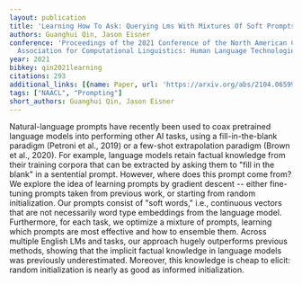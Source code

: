 ```yaml
---
layout: publication
title: 'Learning How To Ask: Querying Lms With Mixtures Of Soft Prompts'
authors: Guanghui Qin, Jason Eisner
conference: 'Proceedings of the 2021 Conference of the North American Chapter of the
  Association for Computational Linguistics: Human Language Technologies'
year: 2021
bibkey: qin2021learning
citations: 293
additional_links: [{name: Paper, url: 'https://arxiv.org/abs/2104.06599'}]
tags: ["NAACL", "Prompting"]
short_authors: Guanghui Qin, Jason Eisner
---
```

Natural-language prompts have recently been used to coax pretrained language
models into performing other AI tasks, using a fill-in-the-blank paradigm
(Petroni et al., 2019) or a few-shot extrapolation paradigm (Brown et al.,
2020). For example, language models retain factual knowledge from their
training corpora that can be extracted by asking them to "fill in the blank" in
a sentential prompt. However, where does this prompt come from? We explore the
idea of learning prompts by gradient descent -- either fine-tuning prompts
taken from previous work, or starting from random initialization. Our prompts
consist of "soft words," i.e., continuous vectors that are not necessarily word
type embeddings from the language model. Furthermore, for each task, we
optimize a mixture of prompts, learning which prompts are most effective and
how to ensemble them. Across multiple English LMs and tasks, our approach
hugely outperforms previous methods, showing that the implicit factual
knowledge in language models was previously underestimated. Moreover, this
knowledge is cheap to elicit: random initialization is nearly as good as
informed initialization.